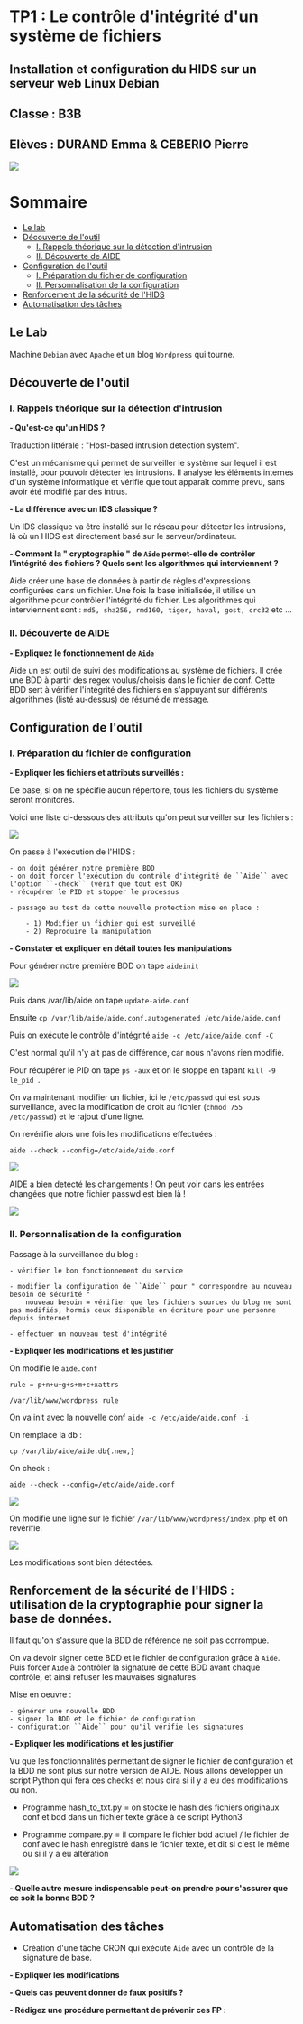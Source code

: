 # TP1 : Le contrôle d'intégrité d'un système de fichiers
## Installation et configuration du HIDS sur un serveur web Linux Debian

## Classe : B3B
## Elèves : DURAND Emma & CEBERIO Pierre

![](https://1.bp.blogspot.com/-w9niJ04eymc/UcwSC3wVmeI/AAAAAAAADfI/f_io0yqor9Y/s1600/aide_logo.gif)

# Sommaire 

- [Le lab](#le-lab)
- [Découverte de l'outil](#d%C3%A9couverte-de-loutil)
    - [I. Rappels théorique sur la détection d'intrusion](#i-rappels-th%C3%A9orique-sur-la-d%C3%A9tection-dintrusion)
    - [II. Découverte de AIDE](#ii-d%C3%A9couverte-de-aide)
- [Configuration de l'outil](#configuration-de-loutil)
    - [I. Préparation du fichier de configuration](#i-pr%C3%A9paration-du-fichier-de-configuration)
    - [II. Personnalisation de la configuration](#ii-personnalisation-de-la-configuration)
- [Renforcement de la sécurité de l'HIDS](#renforcement-de-la-s%C3%A9curit%C3%A9-de-lhids--utilisation-de-la-cryptographie-pour-signer-la-base-de-donn%C3%A9es)
- [Automatisation des tâches](#automatisation-des-t%C3%A2ches)


## Le Lab 

Machine ``Debian`` avec ``Apache`` et un blog ``Wordpress`` qui tourne.

## Découverte de l'outil

### I. Rappels théorique sur la détection d'intrusion 

**- Qu'est-ce qu'un HIDS ?**

Traduction littérale : "Host-based intrusion detection system".

C'est un mécanisme qui permet de surveiller le système sur lequel il est installé, pour pouvoir détecter les intrusions. Il analyse les éléments internes d'un système informatique et vérifie que tout apparaît comme prévu, sans avoir été modifié par des intrus.


**- La différence avec un IDS classique ?**

Un IDS classique va être installé sur le réseau pour détecter les intrusions, là où un HIDS est directement basé sur le serveur/ordinateur.

**- Comment la " cryptographie " de ``Aide`` permet-elle de contrôler l'intégrité des fichiers ? Quels sont les algorithmes qui interviennent ?**

Aide créer une base de données à partir de règles d'expressions configurées dans un fichier. Une fois la base initialisée, il utilise un algorithme pour contrôler l'intégrité du fichier. 
Les algorithmes qui interviennent sont : ``md5, sha256, rmd160, tiger, haval, gost, crc32`` etc ...

### II. Découverte de AIDE 

**- Expliquez le fonctionnement de ``Aide``**

Aide un est outil de suivi des modifications au système de fichiers. Il crée une BDD à partir des regex voulus/choisis dans le fichier de conf. Cette BDD sert à vérifier l'intégrité des fichiers en s'appuyant sur différents algorithmes (listé au-dessus) de résumé de message.

## Configuration de l'outil

### I. Préparation du fichier de configuration 

**- Expliquer les fichiers et attributs surveillés :**

De base, si on ne spécifie aucun répertoire, tous les fichiers du système seront monitorés.

Voici une liste ci-dessous des attributs qu'on peut surveiller sur les fichiers :

![](https://i.gyazo.com/b4e6072451314448f0dec0a6e7d7ed8f.png)


On passe à l'exécution de l'HIDS :

    - on doit générer notre première BDD
    - on doit forcer l'exécution du contrôle d'intégrité de ``Aide`` avec l'option ``-check`` (vérif que tout est OK)
    - récupérer le PID et stopper le processus

    - passage au test de cette nouvelle protection mise en place :

        - 1) Modifier un fichier qui est surveillé
        - 2) Reproduire la manipulation 

**- Constater et expliquer en détail toutes les manipulations**

Pour générer notre première BDD on tape ``aideinit``

![](img/aideinit.png)

Puis dans /var/lib/aide on tape ``update-aide.conf``

Ensuite ``cp /var/lib/aide/aide.conf.autogenerated /etc/aide/aide.conf``

Puis on exécute le contrôle d'intégrité ``aide -c /etc/aide/aide.conf -C``


C'est normal qu'il n'y ait pas de différence, car nous n'avons rien modifié.

Pour récupérer le PID on tape ``ps -aux`` et on le stoppe en tapant ``kill -9 le_pid ``.

On va maintenant modifier un fichier, ici le ``/etc/passwd`` qui est sous surveillance, avec la modification de droit au fichier (``chmod 755 /etc/passwd``) et le rajout d'une ligne.

On revérifie alors une fois les modifications effectuées :

``aide --check --config=/etc/aide/aide.conf``

![](img/aidecheckchange.png)

AIDE a bien detecté les changements ! On peut voir dans les entrées changées que notre fichier passwd est bien là !

![](img/etc_passwd.png)

### II. Personnalisation de la configuration 

Passage à la surveillance du blog :

    - vérifier le bon fonctionnement du service 

    - modifier la configuration de ``Aide`` pour " correspondre au nouveau besoin de sécurité " 
        nouveau besoin = vérifier que les fichiers sources du blog ne sont pas modifiés, hormis ceux disponible en écriture pour une personne depuis internet

    - effectuer un nouveau test d'intégrité

**- Expliquer les modifications et les justifier**

On modifie le ``aide.conf``

    rule = p+n+u+g+s+m+c+xattrs

    /var/lib/www/wordpress rule

On va init avec la nouvelle conf ``aide -c /etc/aide/aide.conf -i``

On remplace la db :

``cp /var/lib/aide/aide.db{.new,}``

On check : 

``aide --check --config=/etc/aide/aide.conf``

![](img/check_wp.png)

On modifie une ligne sur le fichier ``/var/lib/www/wordpress/index.php`` et on revérifie.

![](img/second_check.png) 

Les modifications sont bien détectées.

##  Renforcement de la sécurité de l'HIDS : utilisation de la cryptographie pour signer la base de données.

Il faut qu'on s'assure que la BDD de référence ne soit pas corrompue.

On va devoir signer cette BDD et le fichier de configuration grâce à ``Aide``. Puis forcer ``Aide`` à contrôler la signature de cette BDD avant chaque contrôle, et ainsi refuser les mauvaises signatures.

Mise en oeuvre :

    - générer une nouvelle BDD
    - signer la BDD et le fichier de configuration
    - configuration ``Aide`` pour qu'il vérifie les signatures

**- Expliquer les modifications et les justifier**

Vu que les fonctionnalités permettant de signer le fichier de configuration et la BDD ne sont plus sur notre version de AIDE. Nous allons développer un script Python qui fera ces checks et nous dira si il y a eu des modifications ou non.


- Programme hash_to_txt.py = on stocke le hash des fichiers originaux conf et bdd dans un fichier texte grâce à ce script Python3

- Programme compare.py = il compare le fichier bdd actuel / le fichier de conf avec le hash enregistré dans le fichier texte, et dit si c'est le même ou si il y a eu altération

![](img/hash.png)

**- Quelle autre mesure indispensable peut-on prendre pour s'assurer que ce soit la bonne BDD ?**

## Automatisation des tâches 

- Création d'une tâche CRON qui exécute ``Aide`` avec un contrôle de la signature de base.

**- Expliquer les modifications**

**- Quels cas peuvent donner de faux positifs ?**

**- Rédigez une procédure permettant de prévenir ces FP :**

